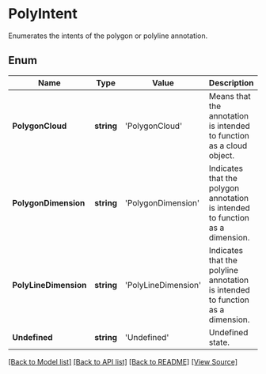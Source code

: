 ﻿# PolyIntent
Enumerates the intents of the polygon or polyline annotation.

## Enum
Name | Type | Value | Description
------------ | ------------- | ------------- | -------------
**PolygonCloud** | **string** | 'PolygonCloud' | Means that the annotation is intended to function as a cloud object.
**PolygonDimension** | **string** | 'PolygonDimension' | Indicates that the polygon annotation is intended to function as a dimension.
**PolyLineDimension** | **string** | 'PolyLineDimension' | Indicates that the polyline annotation is intended to function as a dimension.
**Undefined** | **string** | 'Undefined' | Undefined state.

[[Back to Model list]](../README.md#documentation-for-models) [[Back to API list]](../README.md#documentation-for-api-endpoints) [[Back to README]](../README.md) [[View Source]](../src/models/polyIntent.ts)

